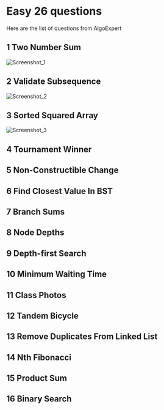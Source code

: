 # Easy 26 questions
Here are the list of questions from AlgoExpert


## 1 Two Number Sum

![Screenshot_1](https://user-images.githubusercontent.com/21030885/219957814-8bf6e909-6a1e-4eeb-a440-552eb75af5b1.png)


## 2 Validate Subsequence

![Screenshot_2](https://user-images.githubusercontent.com/21030885/219957822-09f2e1a5-f406-408d-926e-e8a253fa63f7.png)


## 3 Sorted Squared Array

![Screenshot_3](https://user-images.githubusercontent.com/21030885/219957836-8aa0d5ed-d3a7-44dc-9c89-3197b8921c25.png)


## 4 Tournament Winner




## 5 Non-Constructible Change



## 6 Find Closest Value In BST



## 7 Branch Sums



## 8 Node Depths





## 9 Depth-first Search



## 10 Minimum Waiting Time



## 11 Class Photos



## 12 Tandem Bicycle




## 13 Remove Duplicates From Linked List



## 14 Nth Fibonacci



## 15 Product Sum



## 16 Binary Search
